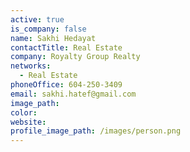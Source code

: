 ```yaml
---
active: true
is_company: false
name: Sakhi Hedayat
contactTitle: Real Estate
company: Royalty Group Realty
networks:
  - Real Estate
phoneOffice: 604-250-3409
email: sakhi.hatef@gmail.com
image_path:
color:
website:
profile_image_path: /images/person.png
---
```



